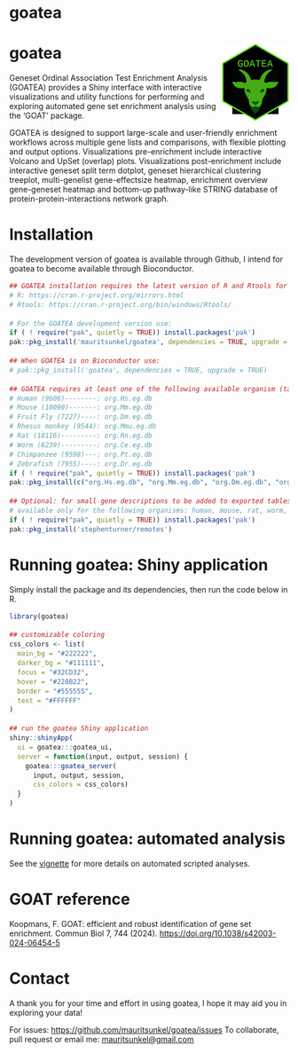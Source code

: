 
<!-- README.md is generated from README.Rmd. Please edit that file -->

# goatea

# goatea <img src="man/figures/logo.png" align="right" height="139" alt="" />

<!-- badges: start -->
<!-- badges: end -->

Geneset Ordinal Association Test Enrichment Analysis (GOATEA) provides a
Shiny interface with interactive visualizations and utility functions
for performing and exploring automated gene set enrichment analysis
using the ‘GOAT’ package.

GOATEA is designed to support large-scale and user-friendly enrichment
workflows across multiple gene lists and comparisons, with flexible
plotting and output options. Visualizations pre-enrichment include
interactive Volcano and UpSet (overlap) plots. Visualizations
post-enrichment include interactive geneset split term dotplot, geneset
hierarchical clustering treeplot, multi-genelist gene-effectsize
heatmap, enrichment overview gene-geneset heatmap and bottom-up
pathway-like STRING database of protein-protein-interactions network
graph.

# Installation

The development version of goatea is available through Github, I intend
for goatea to become available through Bioconductor.

``` r
## GOATEA installation requires the latest version of R and Rtools for package compilation, to download and install visit: 
# R: https://cran.r-project.org/mirrors.html
# Rtools: https://cran.r-project.org/bin/windows/Rtools/

# For the GOATEA development version use: 
if ( ! require("pak", quietly = TRUE)) install.packages('pak')
pak::pkg_install('mauritsunkel/goatea', dependencies = TRUE, upgrade = TRUE)

## When GOATEA is on Bioconductor use: 
# pak::pkg_install('goatea', dependencies = TRUE, upgrade = TRUE)

## GOATEA requires at least one of the following available organism (taxid) genome wide annotation packages (org.Xx.eg.dg):
# Human (9606)--------: org.Hs.eg.db
# Mouse (10090)-------: org.Mm.eg.db
# Fruit Fly (7227)----: org.Dm.eg.db
# Rhesus monkey (9544): org.Mmu.eg.db
# Rat (10116)---------: org.Rn.eg.db
# Worm (6239)---------: org.Ce.eg.db
# Chimpanzee (9598)---: org.Pt.eg.db
# Zebrafish (7955)----: org.Dr.eg.db
if ( ! require("pak", quietly = TRUE)) install.packages('pak')
pak::pkg_install(c("org.Hs.eg.db", "org.Mm.eg.db", "org.Dm.eg.db", "org.Mmu.eg.db", "org.Rn.eg.db", "org.Ce.eg.db", " org.Pt.eg.db", "org.Dr.eg.db"))

## Optional: for small gene descriptions to be added to exported tables, install annotables:
# available only for the following organisms: human, mouse, rat, worm, fruit fly, Rhesus Monkey
if ( ! require("pak", quietly = TRUE)) install.packages('pak')
pak::pkg_install('stephenturner/remotes')
```

# Running goatea: Shiny application

Simply install the package and its dependencies, then run the code below
in R.

``` r
library(goatea)

## customizable coloring
css_colors <- list(
  main_bg = "#222222",
  darker_bg = "#111111",
  focus = "#32CD32", 
  hover = "#228B22",
  border = "#555555",
  text = "#FFFFFF"
)

## run the goatea Shiny application
shiny::shinyApp(
  ui = goatea:::goatea_ui,
  server = function(input, output, session) {
    goatea:::goatea_server(
      input, output, session, 
      css_colors = css_colors)
  }
)
```

# Running goatea: automated analysis

See the [vignette](vignettes/goatea.Rmd) for more details on automated
scripted analyses.

# GOAT reference

Koopmans, F. GOAT: efficient and robust identification of gene set
enrichment. Commun Biol 7, 744 (2024).
<https://doi.org/10.1038/s42003-024-06454-5>

# Contact

A thank you for your time and effort in using goatea, I hope it may aid
you in exploring your data!

For issues: <https://github.com/mauritsunkel/goatea/issues> To
collaborate, pull request or email me: <mauritsunkel@gmail.com>

